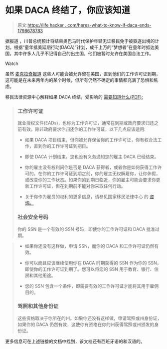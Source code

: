 # 如果 DACA 终结了，你应该知道

> 原文:[https://life hacker . com/heres-what-to-know-if-daca-ends-1798678783](https://lifehacker.com/heres-what-to-know-if-daca-ends-1798678783)

据报道 ，川普总统预计将结束奥巴马时代保护年轻无证移民免于被驱逐出境的计划。根据“童年抵美延期行动(DACA)”计划，成千上万的“梦想者”在童年时抵达美国，其中许多人几乎不记得自己的出生国，他们被暂时允许在美国合法工作。

Watch

虽然 [麦克拉奇报道](http://www.mcclatchydc.com/news/politics-government/white-house/article170463687.html) 这些人可能会被允许留在美国，直到他们的工作许可证到期，这可能是在未来两年内的某个时候，但所有仍然不确定的事情都充满了恐惧和焦虑。

移民法律资源中心解释如果 DACA 终结，受影响的 [需要知道什么(PDF):](https://www.ilrc.org/sites/default/files/resources/if_daca_ends.pdf)

> ### 工作许可证
> 
> 就业授权文件(EADs)，也称为工作许可证，通常在到期或政府要求归还之前有效。除非政府要求你归还你的工作许可证，以下几点应该适用:
> 
> *   如果 DACA 项目结束，但你被允许保留你的工作许可证，你有权合法工作，直到你的工作许可证到期日。
>     
> *   即使 DACA 计划结束，您也没有义务通知您的雇主 DACA 已经结束。
>     
> *   你的雇主没有权利问你是否是 DACA 获得者，或者你是如何获得工作许可的。在你的工作许可证到期之前，你的雇主无权解雇你，让你休假，或改变你的工作状态。如果你的到期日临近，你的雇主可能会要求你更新工作许可证，但在到期前不能对你采取任何行动。
>     
> *   关于你作为雇员的权利的更多信息，请参见国家移民法律中心 的 [咨询。](https://www.nilc.org/issues/daca/daca-and-workplace-rights/) 
> 
> ### 社会安全号码
> 
> 你的 SSN 是一个有效的 SSN 号码，即使你的工作许可证和 DACA 批准过期。

> *   如果你还没有这样做，申请 SSN，而你的 DACA 和工作许可证仍然有效。
>     
> *   你可以而且应该继续使用你在 DACA 时期获得的 SSN 作为你的 SSN，即使你的工作许可证到期了。您可以将您的 SSN 用于教育、银行、住房和其他用途。
>     
> *   您的 SSN 包含一个条件，即需要有效的工作许可证才能将其用于雇佣目的。
>     
> 
> ### 驾照和其他身份证
> 
> 这些资格取决于你所在的州。如果你还没有这样做，申请驾照或州身份证，如果你的 DACA 仍然有效，这使你有资格在你的州获得驾照或州颁发的身份证。

更多信息可在上述链接的文档中找到，该文档还有西班牙语的和汉语的。